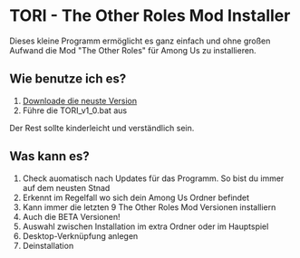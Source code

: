 # TORI - The Other Roles Mod Installer

Dieses kleine Programm ermöglicht es ganz einfach und ohne großen Aufwand die Mod "The Other Roles" für Among Us zu installieren.

## Wie benutze ich es?
1. [Downloade die neuste Version](https://github.com/DasMonschta/tori/releases/download/2.7.2/TORI_v2.7.2.bat)
2. Führe die TORI_v1_0.bat aus

Der Rest sollte kinderleicht und verständlich sein.

## Was kann es?
1. Check auomatisch nach Updates für das Programm. So bist du immer auf dem neusten Stnad
2. Erkennt im Regelfall wo sich dein Among Us Ordner befindet
3. Kann immer die letzten 9 The Other Roles Mod Versionen installiern
4. Auch die BETA Versionen!
5. Auswahl zwischen Installation im extra Ordner oder im Hauptspiel
6. Desktop-Verknüpfung anlegen
7. Deinstallation
